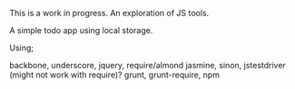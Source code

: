 This is a work in progress. An exploration of JS tools.

A simple todo app using local storage.

Using;

backbone,
underscore,
jquery,
require/almond
jasmine,
sinon,
jstestdriver (might not work with require)?
grunt,
grunt-require,
npm


